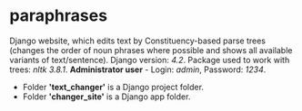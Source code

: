 # paraphrases
Django website, which edits text by Constituency-based parse trees (changes the order of noun phrases where possible and shows all available variants of text/sentence).
Django version: *4.2*. Package used to work with trees: *nltk 3.8.1*.
**Administrator user** - Login: *admin*, Password: *1234*.

- Folder **'text_changer'** is a Django project folder.              
- Folder **'changer_site'** is a Django app folder.
